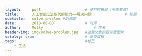 ```yaml
---
layout:     post   				    # 使用的布局（不需要改）
title:      人工智能无法取代的能力——解决问题 				# 标题
subtitle:   solve-problem #副标题
date:       2018-06-08 				# 时间
author:     Molly 						# 作者
header-img: img/solve-problem.jpg 	#这篇文章标题背景图片
catalog: true 						# 是否归档
tags:								#标签
    - 生活
---
```

